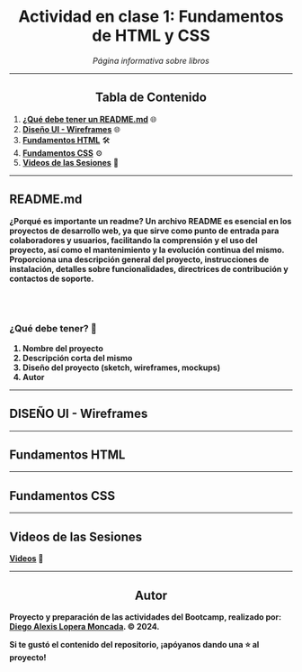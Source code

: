 <!-- Centrar el título -->
<h1 align="center"> Actividad en clase 1: Fundamentos de HTML y CSS</h1>

<!-- Subtítulo -->
<p align="center"><em>Página informativa sobre libros</em></p>

<!-- Separador -->
<hr>

<!-- Tabla de Contenido -->
<h2 align="center">Tabla de Contenido</h2>

1. [**¿Qué debe tener un README.md**](#readmemd) 🌐
2. [**Diseño UI - Wireframes**](#diseño-ui-wireframes) 🌐
3. [**Fundamentos HTML**](#fundamentos-html) 🛠️
4. [**Fundamentos CSS**](#fundamentos-css) ⚙️
5. [**Videos de las Sesiones**](#videos-de-las-sesiones) 🎥

<!-- Separador -->
<hr>

<!-- Contenido de cada sección -->

## README.md
<p><b>¿Porqué es importante un readme?<b> Un archivo README es esencial en los proyectos de desarrollo web, ya que sirve como punto de entrada para colaboradores y usuarios, facilitando la comprensión y el uso del proyecto, así como el mantenimiento y la evolución continua del mismo. Proporciona una descripción general del proyecto, instrucciones de instalación, detalles sobre funcionalidades, directrices de contribución y contactos de soporte.</p>
<br>
<br>

### ¿Qué debe tener? 📖

1. **Nombre del proyecto**
2. **Descripción corta del mismo**
3. **Diseño del proyecto (sketch, wireframes, mockups)**
3. **Autor**

<hr>

## DISEÑO UI - Wireframes

<hr>

## Fundamentos HTML

<hr>

## Fundamentos CSS

<hr>

## Videos de las Sesiones

  <p><a href="https://www.youtube.com/playlist?list=PLpD_vYWjZt11y0RdptTt9JkIafhOc-evL" target="_blank">Videos</a> 🎥</p>

<!-- Separador -->
<hr>

<!-- Subtítulo de Autor -->
<h2 align="center">Autor</h2>

Proyecto y preparación de las actividades del Bootcamp, realizado por: 
[Diego Alexis Lopera Moncada](https://www.linkedin.com/in/diego-lopera/). © 2024.
<br>

<!-- Mensaje de Estrellita -->
<p>Si te gustó el contenido del repositorio, ¡apóyanos dando una ⭐ al proyecto!</p>
